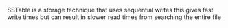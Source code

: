 SSTable is a storage technique that uses sequential writes this gives fast write times but can result in slower read times from searching the entire file
